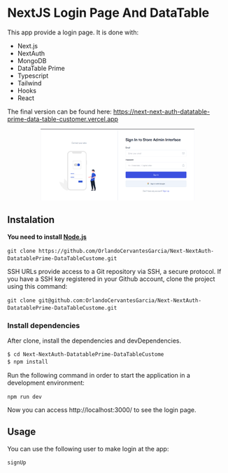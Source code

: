 # NextJS Login Page And DataTable

This app provide a login page. It is done with:

  - Next.js
  - NextAuth
  - MongoDB
  - DataTable Prime
  - Typescript
  - Tailwind 
  - Hooks
  - React

The final version can be found here: https://next-next-auth-datatable-prime-data-table-customer.vercel.app

<p align="center">
    <a target="_blank" href="https://next-next-auth-datatable-prime-data-table-customer.vercel.app">
      <img src="./public/images/app-login.PNG" width="70%"/>
    </a>
</p>

## Instalation

**You need to install [Node.js](https://nodejs.org/en/download/)**

```git clone https://github.com/OrlandoCervantesGarcia/Next-NextAuth-DatatablePrime-DataTableCustome.git```

SSH URLs provide access to a Git repository via SSH, a secure protocol. If you have a SSH key registered in your Github account, clone the project using this command:

```git clone git@github.com:OrlandoCervantesGarcia/Next-NextAuth-DatatablePrime-DataTableCustome.git```

### Install dependencies

After clone, install the dependencies and devDependencies.

```sh
$ cd Next-NextAuth-DatatablePrime-DataTableCustome
$ npm install
```

Run the following command in order to start the application in a development environment:

```npm run dev```

Now you can access http://localhost:3000/ to see the login page.

## Usage

You can use the following user to make login at the app:

```
signUp
```
